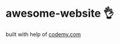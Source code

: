 # awesome-website :ok_hand:                                                                                                                                                                                     
built with help of <a href="http://johnelder.com/">codemy.com</a>

